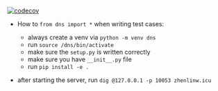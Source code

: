 [![codecov](https://codecov.io/gh/Criss-Wang/DNS_in_Python/graph/badge.svg?token=STQ529H003)](https://codecov.io/gh/Criss-Wang/DNS_in_Python)
- How to `from dns import *`  when writing test cases:
    - always create a venv via `python -m venv dns`
    - run `source /dns/bin/activate`
    - make sure the `setup.py` is written correctly
    - make sure you have `__init__.py` file
    - run `pip install -e .` 

- after starting the server, run `dig @127.0.0.1 -p 10053 zhenlinw.icu`
